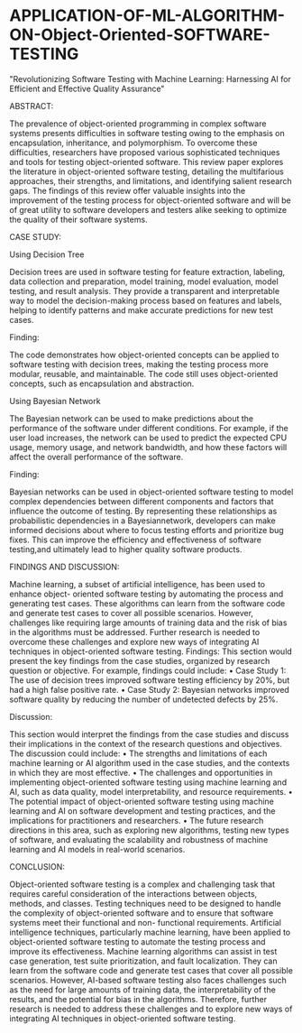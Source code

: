 # APPLICATION-OF-ML-ALGORITHM-ON-Object-Oriented-SOFTWARE-TESTING
"Revolutionizing Software Testing with Machine Learning: Harnessing AI for Efficient and Effective Quality Assurance"

ABSTRACT:

The prevalence of object-oriented programming in complex software systems presents difficulties in software testing owing to the emphasis on encapsulation, inheritance, and polymorphism. To overcome these difficulties, researchers have proposed various sophisticated techniques and tools for testing object-oriented software. This review paper explores the literature in object-oriented software testing, detailing the multifarious approaches, their strengths, and limitations, and identifying salient research gaps. The findings of this review offer valuable insights into the improvement of the testing process for object-oriented software and will be of great utility to software developers and testers alike seeking to optimize the quality of their software systems.

CASE STUDY:

Using Decision Tree

Decision trees are used in software testing for feature extraction, labeling, data collection and preparation, model training, model evaluation, model testing, and result analysis. They provide a transparent and interpretable way to model the decision-making process based on features and labels, helping to identify patterns and make accurate predictions for new test cases.

Finding:

The code demonstrates how object-oriented concepts can be applied to software testing with decision trees, making the testing process more modular, reusable, and maintainable. The code still uses object-oriented concepts, such as encapsulation and abstraction.

Using Bayesian Network

The Bayesian network can be used to make predictions about the performance of the software under different conditions. For example, if the user load increases, the network can be used to predict the expected CPU usage, memory usage, and network bandwidth, and how these factors will affect the overall performance of the software.


Finding:

Bayesian networks can be used in object-oriented software testing to model complex dependencies between different components and factors that influence the outcome of testing. By representing these relationships as probabilistic dependencies in a Bayesiannetwork, developers can make informed decisions about where to focus testing efforts and prioritize bug fixes. This can improve the efficiency and effectiveness of software testing,and ultimately lead to higher quality software products.
 
FINDINGS AND DISCUSSION:

Machine learning, a subset of artificial intelligence, has been used to enhance object- oriented software testing by automating the process and generating test cases.
These algorithms can learn from the software code and generate test cases to cover all possible scenarios. However, challenges like requiring large amounts of training data and the risk of bias in the algorithms must be addressed. Further research is needed to overcome these challenges and explore new ways of integrating AI techniques in object-oriented software testing.
Findings:
This section would present the key findings from the case studies, organized by research question or objective. For example, findings could include:
•	Case Study 1: The use of decision trees improved software testing efficiency by 20%, but had a high false positive rate.
•	Case Study 2: Bayesian networks improved software quality by reducing the number of undetected defects by 25%.


Discussion:

This section would interpret the findings from the case studies and discuss their implications in the context of the research questions and objectives. The discussion could include:
•	The strengths and limitations of each machine learning or AI algorithm used in the case studies, and the contexts in which they are most effective.
•	The challenges and opportunities in implementing object-oriented software testing using machine learning and AI, such as data quality, model interpretability, and resource requirements.
•	The potential impact of object-oriented software testing using machine learning and AI on software development and testing practices, and the implications for practitioners and researchers.
•	The future research directions in this area, such as exploring new algorithms, testing new types of software, and evaluating the scalability and robustness of machine learning and AI models in real-world scenarios.
 
CONCLUSION:

Object-oriented software testing is a complex and challenging task that requires careful consideration of the interactions between objects, methods, and classes. Testing techniques need to be designed to handle the complexity of object-oriented software and to ensure that software systems meet their functional and non- functional requirements.
Artificial intelligence techniques, particularly machine learning, have been applied to object-oriented software testing to automate the testing process and improve its effectiveness. Machine learning algorithms can assist in test case generation, test suite prioritization, and fault localization. They can learn from the software code and generate test cases that cover all possible scenarios. However, AI-based software testing also faces challenges such as the need for large amounts of training data, the interpretability of the results, and the potential for bias in the algorithms. Therefore, further research is needed to address these challenges and to explore new ways of integrating AI techniques in object-oriented software testing.
